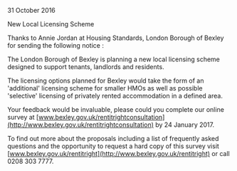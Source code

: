 31 October 2016

New Local Licensing Scheme

Thanks to Annie Jordan at Housing Standards, London Borough of Bexley for sending the following notice :

The London Borough of Bexley is planning a new local licensing scheme designed to support tenants, landlords and residents.

The licensing options planned for Bexley would take the form of an 'additional' licensing scheme for smaller HMOs as well as possible 'selective' licensing of privately rented accommodation in a defined area.

Your feedback would be invaluable, please could you complete our online survey at [www.bexley.gov.uk/rentitrightconsultation](http://www.bexley.gov.uk/rentitrightconsultation) by 24 January 2017.

To find out more about the proposals including a list of frequently asked questions and the opportunity to request a hard copy of this survey visit [www.bexley.gov.uk/rentitright](http://www.bexley.gov.uk/rentitright) or call 0208 303 7777.
